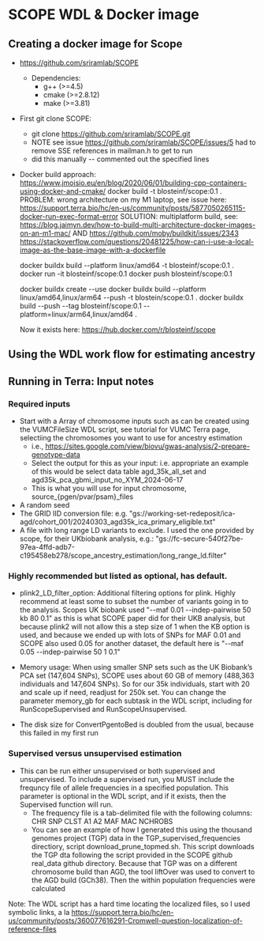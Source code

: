 # SCOPE WDL & Docker image

## Creating a docker image for Scope

- https://github.com/sriramlab/SCOPE
    - Dependencies: 
        - g++ (>=4.5)
        - cmake (>=2.8.12)
        - make (>=3.81)
- First git clone SCOPE: 
    - git clone https://github.com/sriramlab/SCOPE.git
    - NOTE see issue https://github.com/sriramlab/SCOPE/issues/5 had to remove SSE references in mailman.h to get to run 
    - did this manually -- commented out the specified lines 
- Docker build approach: https://www.jmoisio.eu/en/blog/2020/06/01/building-cpp-containers-using-docker-and-cmake/
    docker build -t blosteinf/scope:0.1 .
PROBLEM: wrong architecture on my M1 laptop, see issue here: https://support.terra.bio/hc/en-us/community/posts/5877050265115-docker-run-exec-format-error
SOLUTION: multiplatform build, see: https://blog.jaimyn.dev/how-to-build-multi-architecture-docker-images-on-an-m1-mac/ AND
https://github.com/moby/buildkit/issues/2343
https://stackoverflow.com/questions/20481225/how-can-i-use-a-local-image-as-the-base-image-with-a-dockerfile


    docker buildx build --platform linux/amd64 -t blosteinf/scope:0.1 .
    docker run -it blosteinf/scope:0.1
    docker push blosteinf/scope:0.1

    docker buildx create --use
    docker buildx build --platform linux/amd64,linux/arm64 --push -t blostein/scope:0.1 .
    docker buildx build --push --tag blosteinf/scope:0.1 --platform=linux/arm64,linux/amd64 .
    
    Now it exists here: https://hub.docker.com/r/blosteinf/scope


## Using the WDL work flow for estimating ancestry 

## Running in Terra: Input notes 

### Required inputs

- Start with a Array of chromosome inputs such as can be created using the VUMCFileSize WDL script, see tutorial for VUMC Terra page, selectiing the chromosomes you want to use for ancestry estimation
    - i.e., https://sites.google.com/view/biovu/gwas-analysis/2-prepare-genotype-data
    - Select the output for this as your input: i.e. appropriate an example of this would be select data table agd_35k_all_set and agd35k_pca_gbmi_input_no_XYM_2024-06-17
    - This is what you will use for input chromosome, source_{pgen/pvar/psam}_files
- A random seed 
- The GRID IID conversion file: e.g. "gs://working-set-redeposit/ica-agd/cohort_001/20240303_agd35k_ica_primary_eligible.txt"
- A file with long range LD variants to exclude. I used the one provided by scope, for their UKbiobank analysis, e.g.: "gs://fc-secure-540f27be-97ea-4ffd-adb7-c195458eb278/scope_ancestry_estimation/long_range_ld.filter"

### Highly recommended but listed as optional, has default.

- plink2_LD_filter_option: Additional filtering options for plink. Highly recommend at least some to subset the number of variants going in to the analysis. Scopes UK biobank used "--maf 0.01 --indep-pairwise 50 kb 80 0.1" as this is what SCOPE paper did for their UKB analysis, but because plink2 will not allow this a step size of 1 when the KB option is used, and because we ended up with lots of SNPs for MAF 0.01 and SCOPE also used 0.05 for another dataset, the default here is "--maf 0.05 --indep-pairwise 50 1 0.1"

- Memory usage: When using smaller SNP sets such as the UK Biobank’s PCA set (147,604 SNPs), SCOPE uses about 60 GB of memory (488,363 individuals and 147,604 SNPs). So for our 35k individuals, start with 20 and scale up if need, readjust for 250k set. You can change the parameter memory_gb for each subtask in the WDL script, including for RunScopeSupervised and RunScopeUnsupervised.

- The disk size for ConvertPgentoBed is doubled from the usual, because this failed in my first run 


### Supervised versus unsupervised estimation 

- This can be run either unsupervised or both supervised and unsupervised. To include a supervised run, you MUST include the frequncy file of allele frequencies in a specified population. This parameter is optional in the WDL script, and if it exists, then the Supervised function will run. 
   - The frequency file is a tab-delimited file with the following columns: CHR SNP CLST A1 A2 MAF MAC NCHROBS 
   - You can see an example of how I generated this using the thousand genomes project (TGP) data in the TGP_supervised_frequencies directiory, script download_prune_topmed.sh. This script downloads the TGP dta following the script provided in the SCOPE github real_data github directory. Because that TGP was on a different chromosome build than AGD, the tool liftOver was used to convert to the AGD build (GCh38). Then the within population frequencies were calculated 


Note: The WDL script has a hard time locating the localized files, so I used symbolic links, a la https://support.terra.bio/hc/en-us/community/posts/360077616291-Cromwell-question-localization-of-reference-files

